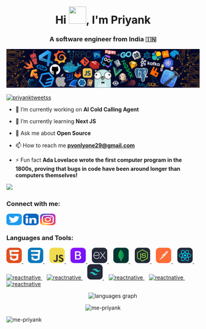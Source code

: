 <h1 align="center">Hi <img style="height: 45px;width: 45px;" src = "https://user-images.githubusercontent.com/74038190/214644152-52f47eb3-5e31-4f47-8758-05c9468d5596.gif">, I'm <b>Priyank</b> </h1>
<h3 align="center">A software engineer from <b>India</b> 🇮🇳</h3>


<p><img src="https://raw.githubusercontent.com/MananJain2002/MananJain2002/main/images/github-banner.png"></p>











<p align="left"> <a href="https://twitter.com/priyanktweetss" target="blank"><img src="https://img.shields.io/twitter/follow/priyanktweetss?logo=twitter&style=for-the-badge" alt="priyanktweetss" /></a> </p>

- 🔭 I’m currently working on **AI Cold Calling Agent**

- 🌱 I’m currently learning **Next JS**

- 💬 Ask me about **Open Source**

- 📫 How to reach me **pvonlyone29@gmail.com**

- ⚡ Fun fact **Ada Lovelace wrote the first computer program in the 1800s, proving that bugs in code have been around longer than computers themselves!**

<img src = "https://holopin.me/mepriyank">
<h3 align="left">Connect with me:</h3>
<p align="left">
<a href="https://twitter.com/priyanktweetss" target="blank"><img align="center" src="https://github.com/tandpfun/skill-icons/blob/main/icons/Twitter.svg" alt="priyanktweetss" height="30" width="40" /></a>
<a href="https://linkedin.com/in/priyank verma" target="blank"><img align="center" src="https://github.com/tandpfun/skill-icons/blob/main/icons/LinkedIn.svg" alt="priyank verma" height="30" width="40" /></a>
<a href="https://instagram.com/realpriyankexists" target="blank"><img align="center" src="https://github.com/tandpfun/skill-icons/blob/main/icons/Instagram.svg" alt="realpriyankexists" height="30" width="40" /></a>
</p>

<h3 align="left">Languages and Tools:</h3>
<p align="left">
  <a href="https://www.w3.org/html/" target="_blank" rel="noreferrer">
    <img src="https://github.com/tandpfun/skill-icons/blob/main/icons/HTML.svg" alt="html5" width="40" height="40"/>
  </a>&nbsp;&nbsp;
  <a href="https://www.w3schools.com/css/" target="_blank" rel="noreferrer">
    <img src="https://raw.githubusercontent.com/tandpfun/skill-icons/65dea6c4eaca7da319e552c09f4cf5a9a8dab2c8/icons/CSS.svg" alt="css3" width="40" height="40"/>
  </a>&nbsp;&nbsp;
  <a href="https://developer.mozilla.org/en-US/docs/Web/JavaScript" target="_blank" rel="noreferrer">
    <img src="https://github.com/tandpfun/skill-icons/blob/main/icons/JavaScript.svg" alt="javascript" width="40" height="40"/>
  </a>&nbsp;&nbsp;
  <a href="https://getbootstrap.com" target="_blank" rel="noreferrer">
    <img src="https://raw.githubusercontent.com/tandpfun/skill-icons/65dea6c4eaca7da319e552c09f4cf5a9a8dab2c8/icons/Bootstrap.svg" alt="bootstrap" width="40" height="40"/>
  </a>&nbsp;&nbsp;
  <a href="https://expressjs.com" target="_blank" rel="noreferrer">
    <img src="https://github.com/tandpfun/skill-icons/blob/main/icons/ExpressJS-Dark.svg" alt="express" width="40" height="40"/>
  </a>&nbsp;&nbsp;
  <a href="https://www.mongodb.com/" target="_blank" rel="noreferrer">
    <img src="https://github.com/tandpfun/skill-icons/blob/main/icons/MongoDB.svg" alt="mongodb" width="40" height="40"/>
  </a>&nbsp;&nbsp;
  <a href="https://nodejs.org" target="_blank" rel="noreferrer">
    <img src="https://github.com/tandpfun/skill-icons/blob/main/icons/NodeJS-Dark.svg" alt="nodejs" width="40" height="40"/>
  </a>&nbsp;&nbsp;
  <a href="https://postman.com" target="_blank" rel="noreferrer">
    <img src="https://github.com/tandpfun/skill-icons/blob/main/icons/Postman.svg" alt="postman" width="40" height="40"/>
  </a>&nbsp;&nbsp;
  <a href="https://reactjs.org/" target="_blank" rel="noreferrer">
    <img src="https://github.com/tandpfun/skill-icons/blob/main/icons/React-Dark.svg" alt="react" width="40" height="40"/>
  </a>&nbsp;&nbsp;
  <a href="#" target="_blank" rel="noreferrer">
    <img src="https://github.com/tandpfun/skill-icons/blob/main/icons/Npm-Dark.svg" alt="reactnative" width="40" height="40"/>
  </a>&nbsp;&nbsp;
  <a href="#" target="_blank" rel="noreferrer">
    <img src="https://cdn.worldvectorlogo.com/logos/gsap-greensock.svg" alt="reactnative" width="40" height="40"/>
  </a>&nbsp;&nbsp;
  <a href="#" target="_blank" rel="noreferrer">
    <img src="https://github.com/tandpfun/skill-icons/blob/main/icons/TailwindCSS-Dark.svg" alt="reactnative" width="40" height="40"/>
  </a>&nbsp;&nbsp;
  <a href="# target="_blank" rel="noreferrer">
    <img src="https://user-images.githubusercontent.com/5418178/177059352-fe91dcd5-e17b-4103-88ae-70d6d396cf85.png" alt="reactnative" width="40" height="40"/>
  </a>&nbsp;&nbsp;
  <a href="#" target="_blank" rel="noreferrer">
    <img src="https://zod.dev/logo.svg" alt="reactnative" width="40" height="40"/>
  </a>&nbsp;&nbsp;
  <a href="#" target="_blank" rel="noreferrer">
    <img src="https://cdn.iconscout.com/icon/free/png-512/free-git-logo-icon-download-in-svg-png-gif-file-formats--programming-langugae-language-pack-logos-icons-1175218.png?f=webp&w=256" alt="reactnative" width="40" height="40"/>
  </a>
</p>

<div align="center" ><p>&nbsp; &nbsp;&nbsp;&nbsp;&nbsp;&nbsp;&nbsp;&nbsp;&nbsp;&nbsp;&nbsp; <img src="https://github-readme-stats.vercel.app/api/top-langs?username=Me-Priyank&locale=en&hide_title=false&layout=compact&card_width=320&langs_count=5&theme=dracula&hide_border=false" height="150" alt="languages graph"  />
</p>

<img src="https://github-readme-stats.vercel.app/api?username=me-priyank&show_icons=true&locale=en" alt="me-priyank" /> 
</div>
<p align="left"> <img src="https://komarev.com/ghpvc/?username=me-priyank&label=Profile%20views&color=0e75b6&style=flat" alt="me-priyank" /> </p>
